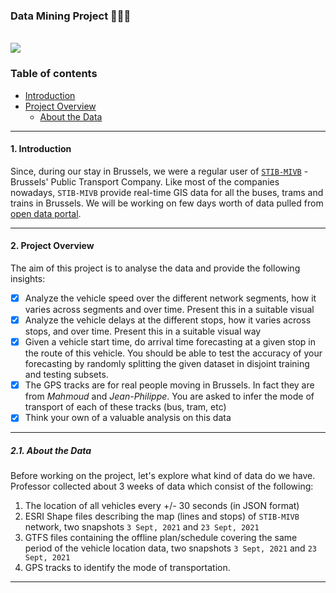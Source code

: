 ### Data Mining Project 👨🏻‍💻

</br>

<div>
  <a href="https://open.vscode.dev/mohammadzainabbas/data-mining-project" target="_blank" style="cursor: pointer;"> 
    <img src="https://open.vscode.dev/badges/open-in-vscode.svg" style="cursor: pointer;"/>
  </a>
</div>

### Table of contents

- [Introduction](#introduction)
- [Project Overview](#project-overview)
  * [About the Data](#about-the-data)

---

<a id="introduction" />

#### 1. Introduction

Since, during our stay in Brussels, we were a regular user of [`STIB-MIVB`](https://www.stib-mivb.be/) - Brussels' Public Transport Company. Like most of the companies nowadays, `STIB-MIVB` provide real-time GIS data for all the buses, trams and trains in Brussels. We will be working on few days worth of data pulled from [open data portal](https://opendata.stib-mivb.be/store/).

---

<a id="project-overview" />

#### 2. Project Overview

The aim of this project is to analyse the data and provide the following insights:

- [x] Analyze the vehicle speed over the different network segments, how it varies across segments and over time. Present this in a suitable visual
- [x] Analyze the vehicle delays at the different stops, how it varies across stops, and over time. Present this in a suitable visual way
- [x] Given a vehicle start time, do arrival time forecasting at a given stop in
the route of this vehicle. You should be able to test the accuracy of your forecasting by randomly splitting the given dataset in disjoint training and testing subsets.
- [x] The GPS tracks are for real people moving in Brussels. In fact they are from _Mahmoud_ and _Jean-Philippe_. You are asked to infer the mode of transport of each of these tracks (bus, tram, etc)
- [x] Think your own of a valuable analysis on this data

---

<a id="about-the-data" />

##### 2.1. About the Data

Before working on the project, let's explore what kind of data do we have. Professor collected about 3 weeks of data which consist of the following:

1. The location of all vehicles every +/- 30 seconds (in JSON format)
2. ESRI Shape files describing the map (lines and stops) of `STIB-MIVB` network, two snapshots `3 Sept, 2021` and `23 Sept, 2021`
3. GTFS files containing the offline plan/schedule covering the same period of the vehicle location data, two snapshots `3 Sept, 2021` and `23 Sept, 2021`
4. GPS tracks to identify the mode of transportation.

---
